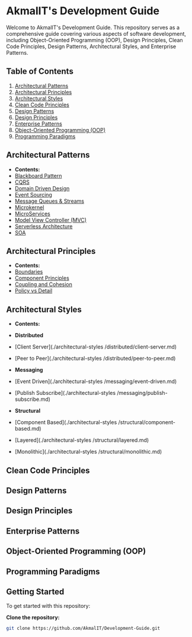 # AkmalIT's Development Guide

Welcome to AkmalIT's Development Guide. This repository serves as a comprehensive guide covering various aspects of software development, including Object-Oriented Programming (OOP), Design Principles, Clean Code Principles, Design Patterns, Architectural Styles, and Enterprise Patterns.

## Table of Contents

1. [Architectural Patterns](./architectural-patterns)
2. [Architectural Principles](./architectural-principles)
3. [Architectural Styles](./architectural-styles)
4. [Clean Code Principles](./clean-code-principles)
5. [Design Patterns](./design-patterns)
6. [Design Principles](./design-principles)
7. [Enterprise Patterns](./enterprise-patterns)
8. [Object-Oriented Programming (OOP)](./oop)
9. [Programming Paradigms](./programming-paradigms)


## Architectural Patterns

- **Contents:**
- [Blackboard Pattern](./architectural-patterns/blackboard-pattern.md)
- [CQRS](./architectural-patterns/cqrs.md)
- [Domain Driven Design](./architectural-patterns/domain-driven-design.md)
- [Event Sourcing](./architectural-patterns/event-sourcing.md)
- [Message Queues & Streams](./architectural-patterns/message-queues-streams.md)
- [Microkernel](./architectural-patterns/microkernel.md)
- [MicroServices](./architectural-patterns/microservices.md)
- [Model View Controller (MVC)](./architectural-patterns/model-view-controller.md)
- [Serverless Architecture](./architectural-patterns/serverless-architecture.md)
- [SOA](./architectural-patterns/soa.md)

## Architectural Principles


- **Contents:**
- [Boundaries](./architectural-principles/boundaries.md)
- [Component Principles](./architectural-principles/component-principles.md)
- [Coupling and Cohesion](./architectural-principles/coupling-and-cohesion.md)
- [Policy vs Detail](./architectural-principles/policy-vs-detail.md)

## Architectural Styles

- **Contents:**
  
- **Distributed**
- [Client Server](./architectural-styles
/distributed/client-server.md)
- [Peer to Peer](./architectural-styles
/distributed/peer-to-peer.md)

- **Messaging**
- [Event Driven](./architectural-styles
/messaging/event-driven.md)
- [Publish Subscribe](./architectural-styles
/messaging/publish-subscribe.md)

- **Structural**
- [Component Based](./architectural-styles
/structural/component-based.md)
- [Layered](./architectural-styles
/structural/layered.md)
- [Monolithic](./architectural-styles
/structural/monolithic.md)

## Clean Code Principles


## Design Patterns


## Design Principles


## Enterprise Patterns

## Object-Oriented Programming (OOP)

## Programming Paradigms



## Getting Started

To get started with this repository:

**Clone the repository:**
   ```sh
   git clone https://github.com/AkmalIT/Development-Guide.git
